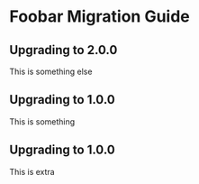 # Foobar Migration Guide

## Upgrading to 2.0.0

This is something else

## Upgrading to 1.0.0

This is something

## Upgrading to 1.0.0

This is extra